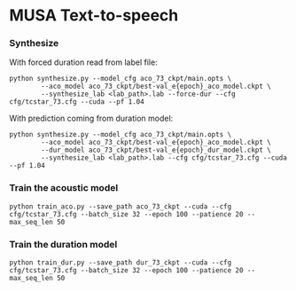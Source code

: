 # MUSA Text-to-speech

### Synthesize

With forced duration read from label file:
```
python synthesize.py --model_cfg aco_73_ckpt/main.opts \
        --aco_model aco_73_ckpt/best-val_e{epoch}_aco_model.ckpt \
        --synthesize_lab <lab_path>.lab --force-dur --cfg cfg/tcstar_73.cfg --cuda --pf 1.04
```

With prediction coming from duration model:
```
python synthesize.py --model_cfg aco_73_ckpt/main.opts \
        --aco_model aco_73_ckpt/best-val_e{epoch}_aco_model.ckpt \
        --dur_model aco_73_ckpt/best-val_e{epoch}_dur_model.ckpt \
        --synthesize_lab <lab_path>.lab --cfg cfg/tcstar_73.cfg --cuda --pf 1.04
```

### Train the acoustic model

```
python train_aco.py --save_path aco_73_ckpt --cuda --cfg cfg/tcstar_73.cfg --batch_size 32 --epoch 100 --patience 20 --max_seq_len 50 
```

### Train the duration model
```
python train_dur.py --save_path dur_73_ckpt --cuda --cfg cfg/tcstar_73.cfg --batch_size 32 --epoch 100 --patience 20 --max_seq_len 50 
```
